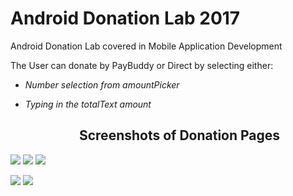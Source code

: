 # Android Donation Lab 2017

Android Donation Lab covered in Mobile Application Development


The User can donate by PayBuddy or Direct by selecting either:
             
- _Number selection from amountPicker_

- _Typing in the totalText amount_

## &emsp;&emsp;&emsp;&emsp;&emsp; Screenshots of Donation Pages

<img src="http://res.cloudinary.com/cloud101/image/upload/c_scale,w_200/v1506169552/Screenshot_20170923-131402_ipr06x.png"/> <img src="http://res.cloudinary.com/cloud101/image/upload/c_scale,w_200/v1506169552/Screenshot_20170923-131426_zsrpdk.png"/>
<img src="http://res.cloudinary.com/cloud101/image/upload/c_scale,w_200/v1506169552/Screenshot_20170923-131411_ajji2z.png"/>


<img src="http://res.cloudinary.com/cloud101/image/upload/c_scale,w_300/v1506169552/Screenshot_20170923-131434_wmqn8z.png"/> <img src="http://res.cloudinary.com/cloud101/image/upload/c_scale,w_300/v1506169552/Screenshot_20170923-131512_on8ti2.png"/>

